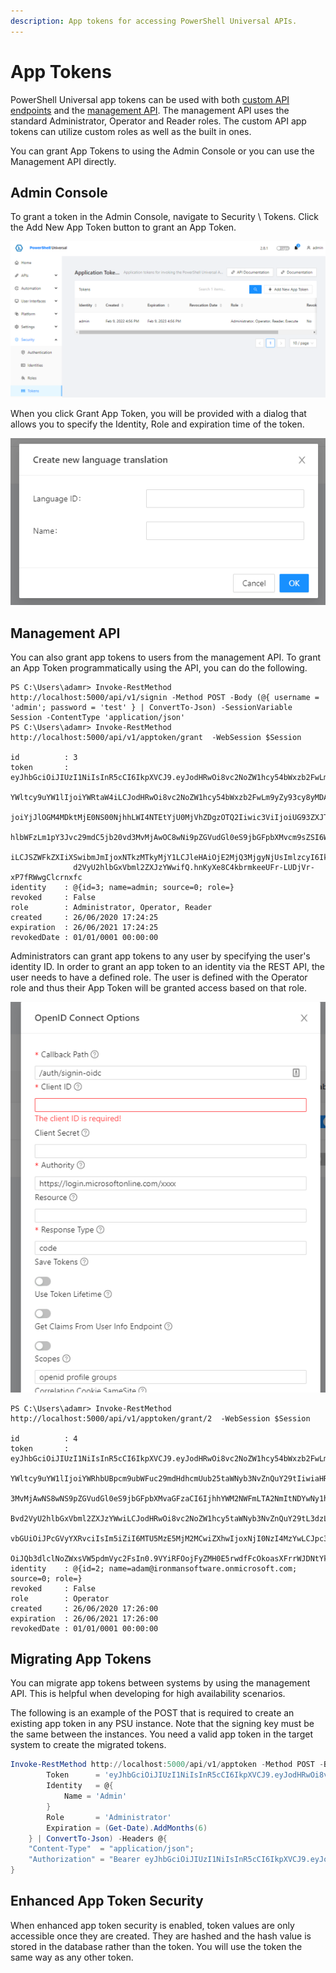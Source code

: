 ```yaml
---
description: App tokens for accessing PowerShell Universal APIs.
---
```


# App Tokens

PowerShell Universal app tokens can be used with both [custom API endpoints](../api.md) and the [management API](../management-api.md). The management API uses the standard Administrator, Operator and Reader roles. The custom API app tokens can utilize custom roles as well as the built in ones.

You can grant App Tokens to using the Admin Console or you can use the Management API directly.

## Admin Console

To grant a token in the Admin Console, navigate to Security \ Tokens. Click the Add New App Token button to grant an App Token.

![](<../../.gitbook/assets/image (375) (1) (1) (1) (1) (1) (1).png>)

When you click Grant App Token, you will be provided with a dialog that allows you to specify the Identity, Role and expiration time of the token.

![App Token options.](<../../.gitbook/assets/image (168).png>)

## Management API

You can also grant app tokens to users from the management API. To grant an App Token programmatically using the API, you can do the following.

```
PS C:\Users\adamr> Invoke-RestMethod http://localhost:5000/api/v1/signin -Method POST -Body (@{ username = 'admin'; password = 'test' } | ConvertTo-Json) -SessionVariable Session -ContentType 'application/json'
PS C:\Users\adamr> Invoke-RestMethod http://localhost:5000/api/v1/apptoken/grant  -WebSession $Session

id          : 3
token       : eyJhbGciOiJIUzI1NiIsInR5cCI6IkpXVCJ9.eyJodHRwOi8vc2NoZW1hcy54bWxzb2FwLm9yZy93cy8yMDA1LzA1L2lkZW50aXR5L2Ns
              YWltcy9uYW1lIjoiYWRtaW4iLCJodHRwOi8vc2NoZW1hcy54bWxzb2FwLm9yZy93cy8yMDA1LzA1L2lkZW50aXR5L2NsYWltcy9oYXNoI
              joiYjJlOGM4MDktMjE0NS00NjhhLWI4NTEtYjU0MjVhZDgzOTQ2Iiwic3ViIjoiUG93ZXJTaGVsbFVuaXZlcnNhbCIsImh0dHA6Ly9zY2
              hlbWFzLm1pY3Jvc29mdC5jb20vd3MvMjAwOC8wNi9pZGVudGl0eS9jbGFpbXMvcm9sZSI6WyJBZG1pbmlzdHJhdG9yIiwiT3BlcmF0b3I
              iLCJSZWFkZXIiXSwibmJmIjoxNTkzMTkyMjY1LCJleHAiOjE2MjQ3MjgyNjUsImlzcyI6Iklyb25tYW5Tb2Z0d2FyZSIsImF1ZCI6IlBv
              d2VyU2hlbGxVbml2ZXJzYWwifQ.hnKyXe8C4kbrmkeeUFr-LUDjVr-xP7fRWwgClcrnxfc
identity    : @{id=3; name=admin; source=0; role=}
revoked     : False
role        : Administrator, Operator, Reader
created     : 26/06/2020 17:24:25
expiration  : 26/06/2021 17:24:25
revokedDate : 01/01/0001 00:00:00
```

Administrators can grant app tokens to any user by specifying the user's identity ID. In order to grant an app token to an identity via the REST API, the user needs to have a defined role. The user is defined with the Operator role and thus their App Token will be granted access based on that role.

![](<../../.gitbook/assets/image (80).png>)

```
PS C:\Users\adamr> Invoke-RestMethod http://localhost:5000/api/v1/apptoken/grant/2  -WebSession $Session

id          : 4
token       : eyJhbGciOiJIUzI1NiIsInR5cCI6IkpXVCJ9.eyJodHRwOi8vc2NoZW1hcy54bWxzb2FwLm9yZy93cy8yMDA1LzA1L2lkZW50aXR5L2Ns
              YWltcy9uYW1lIjoiYWRhbUBpcm9ubWFuc29mdHdhcmUub25taWNyb3NvZnQuY29tIiwiaHR0cDovL3NjaGVtYXMueG1sc29hcC5vcmcvd
              3MvMjAwNS8wNS9pZGVudGl0eS9jbGFpbXMvaGFzaCI6IjhhYWM2NWFmLTA2NmItNDYwNy1hMGJjLTNlYTM2ZDY2YjJmMSIsInN1YiI6Il
              Bvd2VyU2hlbGxVbml2ZXJzYWwiLCJodHRwOi8vc2NoZW1hcy5taWNyb3NvZnQuY29tL3dzLzIwMDgvMDYvaWRlbnRpdHkvY2xhaW1zL3J
              vbGUiOiJPcGVyYXRvciIsIm5iZiI6MTU5MzE5MjM2MCwiZXhwIjoxNjI0NzI4MzYwLCJpc3MiOiJJcm9ubWFuU29mdHdhcmUiLCJhdWQi
              OiJQb3dlclNoZWxsVW5pdmVyc2FsIn0.9VYiRFOojFyZMH0E5rwdfFcOkoasXFrrWJDNtYk0PIw
identity    : @{id=2; name=adam@ironmansoftware.onmicrosoft.com; source=0; role=}
revoked     : False
role        : Operator
created     : 26/06/2020 17:26:00
expiration  : 26/06/2021 17:26:00
revokedDate : 01/01/0001 00:00:00
```

## Migrating App Tokens

You can migrate app tokens between systems by using the management API. This is helpful when developing for high availability scenarios.

The following is an example of the POST that is required to create an existing app token in any PSU instance. Note that the signing key must be the same between the instances. You need a valid app token in the target system to create the migrated tokens.

```powershell
Invoke-RestMethod http://localhost:5000/api/v1/apptoken -Method POST -Body (@{
        Token      = 'eyJhbGciOiJIUzI1NiIsInR5cCI6IkpXVCJ9.eyJodHRwOi8vc2NoZW1hcy54bWxzb2FwLm9yZy93cy8yMDA1LzA1L2lkZW50aXR5L2NsYWltcy9uYW1lIjoiQWRtaW4iLCJodHRwOi8vc2NoZW1hcy54bWxzb2FwLm9yZy93cy8yMDA1LzA1L2lkZW50aXR5L2NsYWltcy9oYXNoIjoiMDhiYTFlMTktMjgyZi00YTRjLWIxZGUtNTY0Zjk3NWU2ODEwIiwic3ViIjoiUG93ZXJTaGVsbFVuaXZlcnNhbCIsImh0dHA6Ly9zY2hlbWFzLm1pY3Jvc29mdC5jb20vd3MvMjAwOC8wNi9pZGVudGl0eS9jbGFpbXMvcm9sZSI6InBvbGljeSIsIm5iZiI6MTYzMzEwNjkzMywiZXhwIjoxNjQwODg2NDgwLCJpc3MiOiJJcm9ubWFuU29mdHdhcmUiLCJhdWQiOiJQb3dlclNoZWxsVW5pdmVyc2FsIn0.GHjJI3kMpcAY1pvOGLWOdPqC2-IPo0-4lJfHZwStmOk'
        Identity   = @{
            Name = 'Admin'
        }
        Role       = 'Administrator'
        Expiration = (Get-Date).AddMonths(6)
    } | ConvertTo-Json) -Headers @{
    "Content-Type"  = "application/json";
    "Authorization" = "Bearer eyJhbGciOiJIUzI1NiIsInR5cCI6IkpXVCJ9.eyJodHRwOi8vc2NoZW1hcy54bWxzb2FwLm9yZy93cy8yMDA1LzA1L2lkZW50aXR5L2NsYWltcy9uYW1lIjoiQWRtaW4iLCJodHRwOi8vc2NoZW1hcy54bWxzb2FwLm9yZy93cy8yMDA1LzA1L2lkZW50aXR5L2NsYWltcy9oYXNoIjoiMjVjMzFlZTAtMGM4Mi00NzBiLWJkZGYtOGFmOTgxZGI2ZDdmIiwic3ViIjoiUG93ZXJTaGVsbFVuaXZlcnNhbCIsImh0dHA6Ly9zY2hlbWFzLm1pY3Jvc29mdC5jb20vd3MvMjAwOC8wNi9pZGVudGl0eS9jbGFpbXMvcm9sZSI6IkFkbWluaXN0cmF0b3IiLCJuYmYiOjE2MzM2NDY5OTgsImV4cCI6MTYzNjIzODk0MCwiaXNzIjoiSXJvbm1hblNvZnR3YXJlIiwiYXVkIjoiUG93ZXJTaGVsbFVuaXZlcnNhbCJ9.jw2VCvtpOWpgnpIUlO8sTdK9Z5RMoWLmvYn0MDmzkNM"   
}
```

## Enhanced App Token Security

When enhanced app token security is enabled, token values are only accessible once they are created. They are hashed and the hash value is stored in the database rather than the token. You will use the token the same way as any other token.&#x20;
